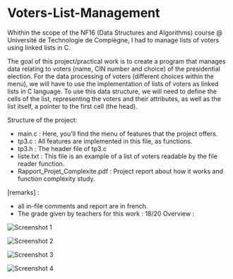 # Voters-List-Management

Whithin the scope of the NF16 (Data Structures and Algorithms) course @ Université de Technologie de Compiègne, I had to manage lists of voters using linked lists in C. 

The goal of this project/practical work is to create a program that manages data relating to voters (name, CIN number and choice) of the presidential election. For the data processing of voters (different choices within the menu), we will have to use the implementation of lists of voters as linked lists in C language. To use this data structure, we will need to define the cells of the list, representing the voters and their attributes, as well as the list itself, a pointer to the first cell (the head).

Structure of the project:
  - main.c : Here, you'll find the menu of features that the project offers.
  - tp3.c : All features are implemented in this file, as functions.
  - tp3.h : The header file of tp3.c
  - liste.txt : This file is an example of a list of voters readable by the file reader function.
  - Rapport_Projet_Complexite.pdf : Project report about how it works and function complexity study.
  
  
[remarks] : 
  - all in-file comments and report are in french.  
  - The grade given by teachers for this work : 18/20 
 Overview :
 
![Screenshot 1](https://user-images.githubusercontent.com/73343827/186667676-f6545302-a77e-4a30-a7f4-b2d3995961fb.png)

![Screenshot 2](https://user-images.githubusercontent.com/73343827/186667939-34b68a85-e642-48a3-b053-44d03ed4ccb4.png)

![Screenshot 3](https://user-images.githubusercontent.com/73343827/186668082-2e9fc200-d57d-4237-aaca-3130959f9a9a.png)

![Screenshot 4](https://user-images.githubusercontent.com/73343827/186668303-139afef1-d186-48d9-ac16-23a9ca44667b.png)

